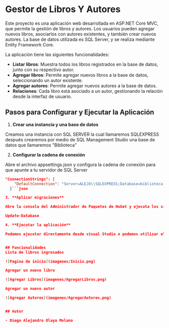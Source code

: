 # Gestor de Libros Y Autores

Este proyecto es una aplicación web desarrollada en ASP.NET Core MVC, que permite la gestión de libros y autores. Los usuarios pueden agregar nuevos libros, asociarlos con autores existentes, y también crear nuevos autores. La base de datos utilizada es SQL Server, y se realiza mediante Entity Framework Core.

La aplicación tiene las siguientes funcionalidades:
- **Listar libros**: Muestra todos los libros registrados en la base de datos, junto con su respectivo autor.
- **Agregar libros**: Permite agregar nuevos libros a la base de datos, seleccionando un autor existente.
- **Agregar autores**: Permite agregar nuevos autores a la base de datos.
- **Relaciones**: Cada libro está asociado a un autor, gestionando la relación desde la interfaz de usuario.

## Pasos para Configurar y Ejecutar la Aplicación

1. **Crear una instancia y una base de datos**

Creamos una instancia con SQL SERVER la cual llamaremos SQLEXPRESS después crearemos por medio de SQL Management Studio una base de datos que llamaremos "Biblioteca"

2. **Configurar la cadena de conexión**

Abre el archivo appsettings.json y configura la cadena de conexión para que apunte a tu servidor de SQL Server
```json
"ConnectionStrings": {
    "DefaultConnection": "Server=ALEJO\\SQLEXPRESS;Database=biblioteca;Trusted_Connection=True;Encrypt=False;"
  }```json

3. **Aplicar migraciones**

Abre la consola del Administrador de Paquetes de NuGet y ejecuta los siguientes comandos para crear las tablas:

Update-Database

4. **Ejecutar la aplicación**

Podemos ejecutar directamente desde visual Studio o podemos utilizar el comando "dotnet run" para ejecutar la aplicación creando un host teniendo en cuenta que debemos estar dentro de la carpeta PruebaTecnica\PruebaTecnica en este caso podemos acceder a la aplicación ingresando al navegador y usar la siguiente dirección http://localhost:5185


## Funcionalidades 
Lista de libros ingresados

![Pagina de inicio](imagenes/Inicio.png)

Agregar un nuevo libro 

![Agregar Libros](imagenes/AgregarLibros.png)

Agregar un nuevo autor 

![Agregar Autores](imagenes/AgregarAutores.png)


## Autor

- Diego Alejandro Olaya Molano
